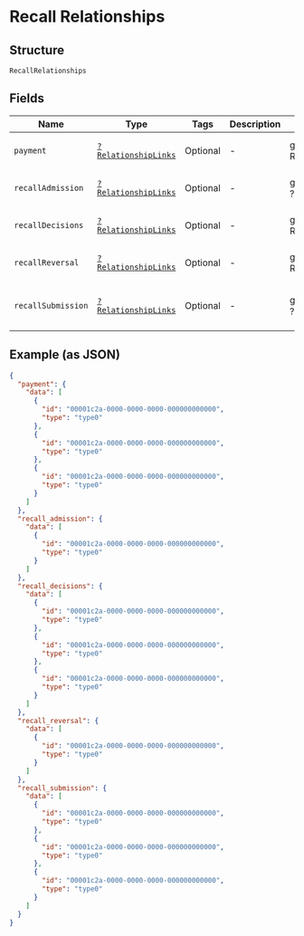 
# Recall Relationships

## Structure

`RecallRelationships`

## Fields

| Name | Type | Tags | Description | Getter | Setter |
|  --- | --- | --- | --- | --- | --- |
| `payment` | [`?RelationshipLinks`](../../doc/models/relationship-links.md) | Optional | - | getPayment(): ?RelationshipLinks | setPayment(?RelationshipLinks payment): void |
| `recallAdmission` | [`?RelationshipLinks`](../../doc/models/relationship-links.md) | Optional | - | getRecallAdmission(): ?RelationshipLinks | setRecallAdmission(?RelationshipLinks recallAdmission): void |
| `recallDecisions` | [`?RelationshipLinks`](../../doc/models/relationship-links.md) | Optional | - | getRecallDecisions(): ?RelationshipLinks | setRecallDecisions(?RelationshipLinks recallDecisions): void |
| `recallReversal` | [`?RelationshipLinks`](../../doc/models/relationship-links.md) | Optional | - | getRecallReversal(): ?RelationshipLinks | setRecallReversal(?RelationshipLinks recallReversal): void |
| `recallSubmission` | [`?RelationshipLinks`](../../doc/models/relationship-links.md) | Optional | - | getRecallSubmission(): ?RelationshipLinks | setRecallSubmission(?RelationshipLinks recallSubmission): void |

## Example (as JSON)

```json
{
  "payment": {
    "data": [
      {
        "id": "00001c2a-0000-0000-0000-000000000000",
        "type": "type0"
      },
      {
        "id": "00001c2a-0000-0000-0000-000000000000",
        "type": "type0"
      },
      {
        "id": "00001c2a-0000-0000-0000-000000000000",
        "type": "type0"
      }
    ]
  },
  "recall_admission": {
    "data": [
      {
        "id": "00001c2a-0000-0000-0000-000000000000",
        "type": "type0"
      }
    ]
  },
  "recall_decisions": {
    "data": [
      {
        "id": "00001c2a-0000-0000-0000-000000000000",
        "type": "type0"
      },
      {
        "id": "00001c2a-0000-0000-0000-000000000000",
        "type": "type0"
      },
      {
        "id": "00001c2a-0000-0000-0000-000000000000",
        "type": "type0"
      }
    ]
  },
  "recall_reversal": {
    "data": [
      {
        "id": "00001c2a-0000-0000-0000-000000000000",
        "type": "type0"
      }
    ]
  },
  "recall_submission": {
    "data": [
      {
        "id": "00001c2a-0000-0000-0000-000000000000",
        "type": "type0"
      },
      {
        "id": "00001c2a-0000-0000-0000-000000000000",
        "type": "type0"
      },
      {
        "id": "00001c2a-0000-0000-0000-000000000000",
        "type": "type0"
      }
    ]
  }
}
```

